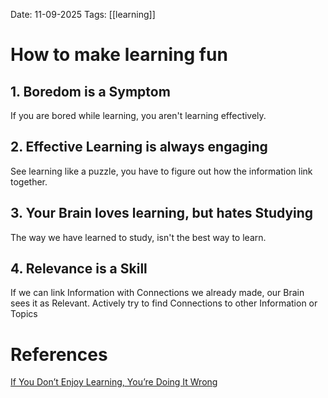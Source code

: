 Date: 11-09-2025
Tags: [[learning]]

# How to make learning fun

## 1. Boredom is a Symptom

If you are bored while learning, you aren't learning effectively.

## 2. Effective Learning is always engaging

See learning like a puzzle, you have to figure out how the information link together.

## 3. Your Brain loves learning, but hates Studying

The way we have learned to study, isn't the best way to learn.

## 4. Relevance is a Skill

If we can link Information with Connections we already made, our Brain sees it as Relevant.
Actively try to find Connections to other Information or Topics

# References
[If You Don’t Enjoy Learning, You’re Doing It Wrong](https://www.youtube.com/watch?v=6U8zNlqCa6M)